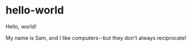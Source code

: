 # hello-world
Hello, world!

My name is Sam, and I like computers--but they don't always reciprocate!
